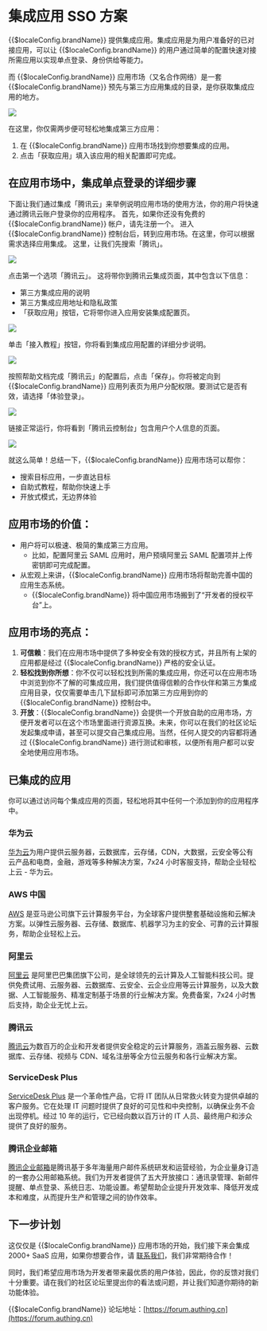 # 集成应用 SSO 方案

<LastUpdated/>

{{$localeConfig.brandName}} 提供集成应用。集成应用是为用户准备好的已对接应用，可以让 {{$localeConfig.brandName}} 的用户通过简单的配置快速对接所需应用以实现单点登录、身份供给等能力。 

而 {{$localeConfig.brandName}} 应用市场（又名合作网络）是一套 {{$localeConfig.brandName}} 预先与第三方应用集成的目录，是你获取集成应用的地方。

![](~@imagesZhCn/guides/application-market/01.png)

在这里，你仅需两步便可轻松地集成第三方应用：

1. 在 {{$localeConfig.brandName}} 应用市场找到你想要集成的应用。
2. 点击「获取应用」填入该应用的相关配置即可完成。

## 在应用市场中，集成单点登录的详细步骤

下面让我们通过集成「腾讯云」来举例说明应用市场的使用方法，你的用户将快速通过腾讯云账户登录你的应用程序。
首先，如果你还没有免费的 {{$localeConfig.brandName}} 帐户，请先注册一个。
进入 {{$localeConfig.brandName}} 控制台后，转到应用市场。在这里，你可以根据需求选择应用集成。
这里，让我们先搜索「腾讯」。

![](~@imagesZhCn/guides/application-market/02.png)

点击第一个选项「腾讯云」。
这将带你到腾讯云集成页面，其中包含以下信息：

- 第三方集成应用的说明
- 第三方集成应用地址和隐私政策
- 「获取应用」按钮，它将带你进入应用安装集成配置页。

![](~@imagesZhCn/guides/application-market/03.png)

单击「接入教程」按钮，你将看到集成应用配置的详细分步说明。

![](~@imagesZhCn/guides/application-market/04.png)

按照帮助文档完成「腾讯云」的配置后，点击「保存」。你将被定向到 {{$localeConfig.brandName}} 应用列表页为用户分配权限。要测试它是否有效，请选择「体验登录」。

![](~@imagesZhCn/guides/application-market/05.png)

链接正常运行，你将看到「腾讯云控制台」包含用户个人信息的页面。

![](~@imagesZhCn/guides/application-market/6.png)

就这么简单！总结一下，{{$localeConfig.brandName}} 应用市场可以帮你：

- 搜索目标应用，一步直达目标
- 自助式教程，帮助你快速上手
- 开放式模式，无边界体验

## 应用市场的价值：

- 用户将可以极速、极简的集成第三方应用。
  - 比如，配置阿里云 SAML 应用时，用户预填阿里云 SAML 配置项并上传密钥即可完成配置。
- 从宏观上来讲，{{$localeConfig.brandName}} 应用市场将帮助完善中国的应用生态系统。
  - {{$localeConfig.brandName}} 将中国应用市场搬到了“开发者的授权平台”上。

## 应用市场的亮点：

1. **可信赖**：我们在应用市场中提供了多种安全有效的授权方式，并且所有上架的应用都是经过 {{$localeConfig.brandName}} 严格的安全认证。
2. **轻松找到你所想**：你不仅可以轻松找到所需的集成应用，你还可以在应用市场中浏览到你不了解的可集成应用，我们提供值得信赖的合作伙伴和第三方集成应用目录，仅仅需要单击几下鼠标即可添加第三方应用到你的 {{$localeConfig.brandName}} 控制台中。
3. **开放**：{{$localeConfig.brandName}} 会提供一个开放自助的应用市场，方便开发者可以在这个市场里面进行资源互换。未来，你可以在我们的社区论坛发起集成申请，甚至可以提交自己集成应用。当然，任何人提交的内容都将通过 {{$localeConfig.brandName}} 进行测试和审核，以便所有用户都可以安全地使用应用市场。

## 已集成的应用

你可以通过访问每个集成应用的页面，轻松地将其中任何一个添加到你的应用程序中。

### 华为云

[华为云](https://www.huaweicloud.com/)为用户提供云服务器，云数据库，云存储，CDN，大数据，云安全等公有云产品和电商，金融，游戏等多种解决方案，7x24 小时客服支持，帮助企业轻松上云 - 华为云。

### AWS 中国

[AWS](https://www.amazonaws.cn/en/) 是亚马逊公司旗下云计算服务平台，为全球客户提供整套基础设施和云解决方案。以弹性云服务器、云存储、数据库、机器学习为主的安全、可靠的云计算服务，帮助企业轻松上云。

### 阿里云

[阿里云](https://www.aliyun.com/) 是阿里巴巴集团旗下公司，是全球领先的云计算及人工智能科技公司。提供免费试用、云服务器、云数据库、云安全、云企业应用等云计算服务，以及大数据、人工智能服务、精准定制基于场景的行业解决方案。免费备案，7x24 小时售后支持，助企业无忧上云。

### 腾讯云

[腾讯云](https://cloud.tencent.com/)为数百万的企业和开发者提供安全稳定的云计算服务，涵盖云服务器、云数据库、云存储、视频与 CDN、域名注册等全方位云服务和各行业解决方案。

### ServiceDesk Plus

[ServiceDesk Plus](https://www.manageengine.com/products/service-desk/) 是一个革命性产品，它将 IT 团队从日常救火转变为提供卓越的客户服务。它在处理 IT 问题时提供了良好的可见性和中央控制，以确保业务不会出现停机。经过 10 年的运行，它已经向数以百万计的 IT 人员、最终用户和涉众提供了良好的服务。

### 腾讯企业邮箱

[腾讯企业邮箱](https://exmail.qq.com/)是腾讯基于多年海量用户邮件系统研发和运营经验，为企业量身订造的一套办公用邮箱系统。我们为开发者提供了五大开放接口：通讯录管理、新邮件提醒、单点登录、系统日志、功能设置。希望帮助企业提升开发效率、降低开发成本和难度，从而提升生产和管理之间的协作效率。

## 下一步计划

这仅仅是 {{$localeConfig.brandName}} 应用市场的开始，我们接下来会集成 2000+ SaaS 应用，如果你想要合作，请 <a href="mailto:partners@authing.cn">联系我们</a>，我们非常期待合作！

同时，我们希望应用市场为开发者带来最优质的用户体验，因此，你的反馈对我们十分重要。请在我们的社区论坛里提出你的看法或问题，并让我们知道你期待的新功能体验。

{{$localeConfig.brandName}} 论坛地址：[https://forum.authing.cn](https://forum.authing.cn)
